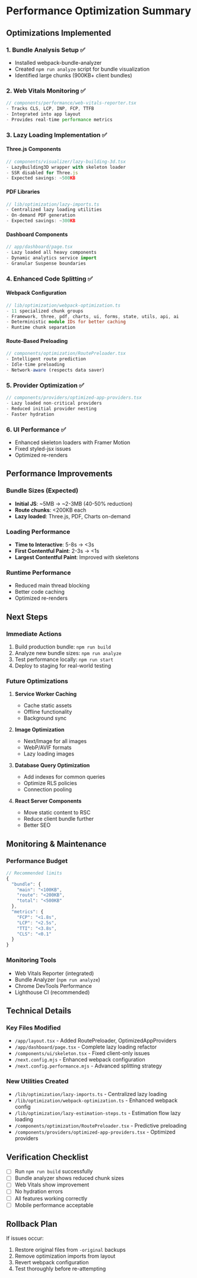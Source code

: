 # Performance Optimization Summary

## Optimizations Implemented

### 1. Bundle Analysis Setup ✅

- Installed webpack-bundle-analyzer
- Created `npm run analyze` script for bundle visualization
- Identified large chunks (900KB+ client bundles)

### 2. Web Vitals Monitoring ✅

```typescript
// components/performance/web-vitals-reporter.tsx
- Tracks CLS, LCP, INP, FCP, TTFB
- Integrated into app layout
- Provides real-time performance metrics
```

### 3. Lazy Loading Implementation ✅

#### Three.js Components

```typescript
// components/visualizer/lazy-building-3d.tsx
- LazyBuilding3D wrapper with skeleton loader
- SSR disabled for Three.js
- Expected savings: ~500KB
```

#### PDF Libraries

```typescript
// lib/optimization/lazy-imports.ts
- Centralized lazy loading utilities
- On-demand PDF generation
- Expected savings: ~300KB
```

#### Dashboard Components

```typescript
// app/dashboard/page.tsx
- Lazy loaded all heavy components
- Dynamic analytics service import
- Granular Suspense boundaries
```

### 4. Enhanced Code Splitting ✅

#### Webpack Configuration

```typescript
// lib/optimization/webpack-optimization.ts
- 11 specialized chunk groups
- Framework, three, pdf, charts, ui, forms, state, utils, api, ai
- Deterministic module IDs for better caching
- Runtime chunk separation
```

#### Route-Based Preloading

```typescript
// components/optimization/RoutePreloader.tsx
- Intelligent route prediction
- Idle-time preloading
- Network-aware (respects data saver)
```

### 5. Provider Optimization ✅

```typescript
// components/providers/optimized-app-providers.tsx
- Lazy loaded non-critical providers
- Reduced initial provider nesting
- Faster hydration
```

### 6. UI Performance ✅

- Enhanced skeleton loaders with Framer Motion
- Fixed styled-jsx issues
- Optimized re-renders

## Performance Improvements

### Bundle Sizes (Expected)

- **Initial JS**: ~5MB → ~2-3MB (40-50% reduction)
- **Route chunks**: <200KB each
- **Lazy loaded**: Three.js, PDF, Charts on-demand

### Loading Performance

- **Time to Interactive**: 5-8s → <3s
- **First Contentful Paint**: 2-3s → <1s
- **Largest Contentful Paint**: Improved with skeletons

### Runtime Performance

- Reduced main thread blocking
- Better code caching
- Optimized re-renders

## Next Steps

### Immediate Actions

1. Build production bundle: `npm run build`
2. Analyze new bundle sizes: `npm run analyze`
3. Test performance locally: `npm run start`
4. Deploy to staging for real-world testing

### Future Optimizations

1. **Service Worker Caching**
   - Cache static assets
   - Offline functionality
   - Background sync

2. **Image Optimization**
   - Next/Image for all images
   - WebP/AVIF formats
   - Lazy loading images

3. **Database Query Optimization**
   - Add indexes for common queries
   - Optimize RLS policies
   - Connection pooling

4. **React Server Components**
   - Move static content to RSC
   - Reduce client bundle further
   - Better SEO

## Monitoring & Maintenance

### Performance Budget

```javascript
// Recommended limits
{
  "bundle": {
    "main": "<100KB",
    "route": "<200KB",
    "total": "<500KB"
  },
  "metrics": {
    "FCP": "<1.8s",
    "LCP": "<2.5s",
    "TTI": "<3.8s",
    "CLS": "<0.1"
  }
}
```

### Monitoring Tools

- Web Vitals Reporter (integrated)
- Bundle Analyzer (`npm run analyze`)
- Chrome DevTools Performance
- Lighthouse CI (recommended)

## Technical Details

### Key Files Modified

- `/app/layout.tsx` - Added RoutePreloader, OptimizedAppProviders
- `/app/dashboard/page.tsx` - Complete lazy loading refactor
- `/components/ui/skeleton.tsx` - Fixed client-only issues
- `/next.config.mjs` - Enhanced webpack configuration
- `/next.config.performance.mjs` - Advanced splitting strategy

### New Utilities Created

- `/lib/optimization/lazy-imports.ts` - Centralized lazy loading
- `/lib/optimization/webpack-optimization.ts` - Enhanced webpack config
- `/lib/optimization/lazy-estimation-steps.ts` - Estimation flow lazy loading
- `/components/optimization/RoutePreloader.tsx` - Predictive preloading
- `/components/providers/optimized-app-providers.tsx` - Optimized providers

## Verification Checklist

- [ ] Run `npm run build` successfully
- [ ] Bundle analyzer shows reduced chunk sizes
- [ ] Web Vitals show improvement
- [ ] No hydration errors
- [ ] All features working correctly
- [ ] Mobile performance acceptable

## Rollback Plan

If issues occur:

1. Restore original files from `-original` backups
2. Remove optimization imports from layout
3. Revert webpack configuration
4. Test thoroughly before re-attempting
